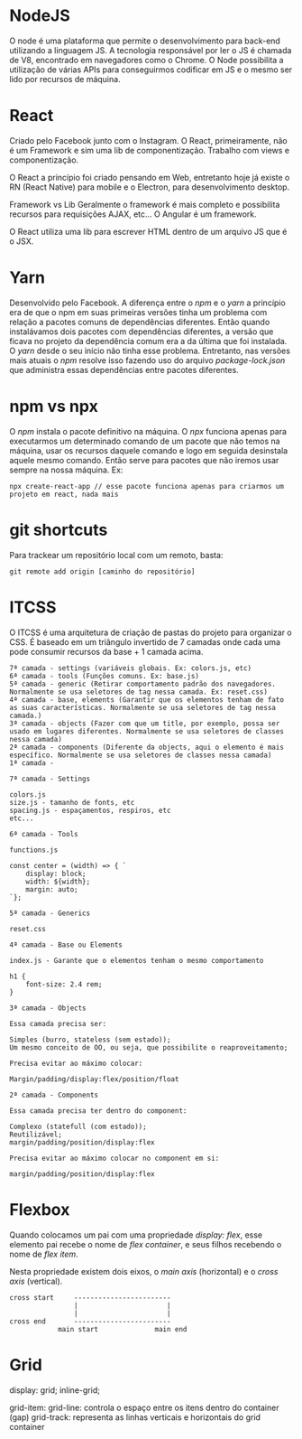 # NodeJS

O node é uma plataforma que permite o desenvolvimento para back-end utilizando a linguagem JS.
A tecnologia responsável por ler o JS é chamada de V8, encontrado em navegadores como o Chrome.
O Node possibilita a utilização de várias APIs para conseguirmos codificar em JS e o mesmo ser lido por recursos de máquina.

# React

Criado pelo Facebook junto com o Instagram.
O React, primeiramente, não é um Framework e sim uma lib de componentização. Trabalho com views e componentização.

O React a princípio foi criado pensando em Web, entretanto hoje já existe o RN (React Native) para mobile e o Electron, para desenvolvimento desktop.

Framework vs Lib
Geralmente o framework é mais completo e possibilita recursos para requisições AJAX, etc... O Angular é um framework.

O React utiliza uma lib para escrever HTML dentro de um arquivo JS que é o JSX.

# Yarn

Desenvolvido pelo Facebook.
A diferença entre o _npm_ e o _yarn_ a princípio era de que o npm em suas primeiras versões tinha um problema com relação a pacotes comuns de dependências diferentes. Então quando instalávamos dois pacotes com dependências diferentes, a versão que ficava no projeto da dependência comum era a da última que foi instalada. O _yarn_ desde o seu início não tinha esse problema. Entretanto, nas versões mais atuais o _npm_ resolve isso fazendo uso do arquivo _package-lock.json_ que administra essas dependências entre pacotes diferentes. 

# npm vs npx

O _npm_ instala o pacote definitivo na máquina. O _npx_ funciona apenas para executarmos um determinado comando de um pacote que não temos na máquina, usar os recursos daquele comando e logo em seguida desinstala aquele mesmo comando. Então serve para pacotes que não iremos usar sempre na nossa máquina. Ex:

```
npx create-react-app // esse pacote funciona apenas para criarmos um projeto em react, nada mais
```

# git shortcuts

Para trackear um repositório local com um remoto, basta:

```
git remote add origin [caminho do repositório]
```

# ITCSS

O ITCSS é uma arquitetura de criação de pastas do projeto para organizar o CSS. É baseado em um triângulo invertido de 7 camadas onde cada uma pode consumir recursos da base + 1 camada acima.

```
7ª camada - settings (variáveis globais. Ex: colors.js, etc)
6ª camada - tools (Funções comuns. Ex: base.js)
5ª camada - generic (Retirar comportamento padrão dos navegadores. Normalmente se usa seletores de tag nessa camada. Ex: reset.css)
4ª camada - base, elements (Garantir que os elementos tenham de fato as suas características. Normalmente se usa seletores de tag nessa camada.)
3ª camada - objects (Fazer com que um title, por exemplo, possa ser usado em lugares diferentes. Normalmente se usa seletores de classes nessa camada)
2ª camada - components (Diferente da objects, aqui o elemento é mais específico. Normalmente se usa seletores de classes nessa camada)
1ª camada - 
```

`7ª camada - Settings`

```
colors.js
size.js - tamanho de fonts, etc
spacing.js - espaçamentos, respiros, etc
etc...
```

`6ª camada - Tools`

```
functions.js

const center = (width) => { `
    display: block;
    width: ${width};
    margin: auto;
`};
```

`5ª camada - Generics`

```
reset.css
```

`4ª camada - Base ou Elements`

```
index.js - Garante que o elementos tenham o mesmo comportamento

h1 {
    font-size: 2.4 rem;
}
```

`3ª camada - Objects`

```
Essa camada precisa ser:

Simples (burro, stateless (sem estado));
Um mesmo conceito de OO, ou seja, que possibilite o reaproveitamento;

Precisa evitar ao máximo colocar:

Margin/padding/display:flex/position/float
```

`2ª camada - Components`

```
Essa camada precisa ter dentro do component:

Complexo (statefull (com estado));
Reutilizável;
margin/padding/position/display:flex

Precisa evitar ao máximo colocar no component em si:

margin/padding/position/display:flex
```

# Flexbox

Quando colocamos um pai com uma propriedade _display: flex_, esse elemento pai recebe o nome de _flex container_, e seus filhos recebendo o nome de _flex item_.

Nesta propriedade existem dois eixos, o _main axis_ (horizontal) e o _cross axis_ (vertical).

```
cross start     ------------------------
                |                      |
                |                      |
cross end       ------------------------
            main start              main end
```

# Grid

display: grid;
         inline-grid;

grid-item:
grid-line: controla o espaço entre os itens dentro do container (gap)
grid-track: representa as linhas verticais e horizontais do grid container